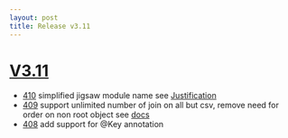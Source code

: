 ```yaml
---
layout: post
title: Release v3.11
---
```


# [V3.11](https://github.com/arnaudroger/SimpleFlatMapper/issues?q=milestone%3A3.11)

* [410](https://github.com/arnaudroger/SimpleFlatMapper/issues/410) simplified jigsaw module name see [Justification](http://mail.openjdk.java.net/pipermail/jpms-spec-experts/2017-February/000582.html)
* [409](https://github.com/arnaudroger/SimpleFlatMapper/issues/409) support unlimited number of join on all but csv, remove need for order on non root object see [docs](/0202-joins.html)
* [408](https://github.com/arnaudroger/SimpleFlatMapper/issues/408) add support for @Key annotation
